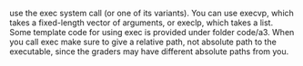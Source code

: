 use the exec system call (or one of its variants). You can use execvp, which takes a fixed-length vector of arguments,
or execlp, which takes a list. Some template code for using exec is provided under folder code/a3. When you call exec make sure to give a relative path,
not absolute path to the executable, since the graders may have different absolute paths from you.

